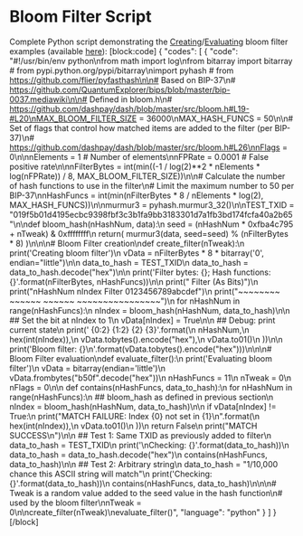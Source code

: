 # Bloom Filter Script

Complete Python script demonstrating the [Creating](../examples/p2p-network-creating-a-bloom-filter.md)/[Evaluating](../examples/p2p-network-evaluating-a-bloom-filter) bloom filter examples (available [here](https://gist.github.com/dash-docs/5d63f095352a717f90d41a5e7fbbdac1#file-bloom_filter_example-py)):
[block:code]
{
  "codes": [
    {
      "code": "#!/usr/bin/env python\nfrom math import log\nfrom bitarray import bitarray  # from pypi.python.org/pypi/bitarray\nimport pyhash  # from https://github.com/flier/pyfasthash\n\n# Based on BIP-37\n# https://github.com/QuantumExplorer/bips/blob/master/bip-0037.mediawiki\n\n# Defined in bloom.h\n# https://github.com/dashpay/dash/blob/master/src/bloom.h#L19-#L20\nMAX_BLOOM_FILTER_SIZE = 36000\nMAX_HASH_FUNCS = 50\n\n# Set of flags that control how matched items are added to the filter (per BIP-37)\n# https://github.com/dashpay/dash/blob/master/src/bloom.h#L26\nnFlags = 0\n\nnElements = 1 # Number of elements\nnFPRate = 0.0001 # False positive rate\n\nnFilterBytes = int(min((-1 / log(2)**2 * nElements * log(nFPRate)) / 8, MAX_BLOOM_FILTER_SIZE))\n\n# Calculate the number of hash functions to use in the filter\n# Limit the maximum number to 50 per BIP-37\nnHashFuncs = int(min(nFilterBytes * 8 / nElements * log(2), MAX_HASH_FUNCS))\n\nmurmur3 = pyhash.murmur3_32()\n\nTEST_TXID = \"019f5b01d4195ecbc9398fbf3c3b1fa9bb3183301d7a1fb3bd174fcfa40a2b65\"\n\ndef bloom_hash(nHashNum, data):\n    seed = (nHashNum * 0xfba4c795 + nTweak) & 0xffffffff\n    return( murmur3(data, seed=seed) % (nFilterBytes * 8) )\n\n\n# Bloom Filter creation\ndef create_filter(nTweak):\n    print('Creating bloom filter')\n    vData = nFilterBytes * 8 * bitarray('0', endian=\"little\")\n\n    data_to_hash = TEST_TXID\n    data_to_hash = data_to_hash.decode(\"hex\")\n\n    print('Filter bytes: {}; Hash functions: {}'.format(nFilterBytes, nHashFuncs))\n\n    print(\"                             Filter (As Bits)\")\n    print(\"nHashNum   nIndex   Filter   0123456789abcdef\")\n    print(\"~~~~~~~~   ~~~~~~   ~~~~~~   ~~~~~~~~~~~~~~~~\")\n    for nHashNum in range(nHashFuncs):\n        nIndex = bloom_hash(nHashNum, data_to_hash)\n\n        ## Set the bit at nIndex to 1\n        vData[nIndex] = True\n\n        ## Debug: print current state\n        print('      {0:2}      {1:2}     {2}   {3}'.format(\n            nHashNum,\n            hex(int(nIndex)),\n            vData.tobytes().encode(\"hex\"),\n            vData.to01()\n        ))\n\n    print('Bloom filter: {}\\n'.format(vData.tobytes().encode(\"hex\")))\n\n\n# Bloom Filter evaluation\ndef evaluate_filter():\n    print('Evaluating bloom filter')\n    vData = bitarray(endian='little')\n    vData.frombytes(\"b50f\".decode(\"hex\"))\n    nHashFuncs = 11\n    nTweak = 0\n    nFlags = 0\n\n    def contains(nHashFuncs, data_to_hash):\n        for nHashNum in range(nHashFuncs):\n            ## bloom_hash as defined in previous section\n            nIndex = bloom_hash(nHashNum, data_to_hash)\n\n            if vData[nIndex] != True:\n                print(\"MATCH FAILURE: Index {0} not set in {1}\\n\".format(\n                    hex(int(nIndex)),\n                    vData.to01()\n                ))\n                return False\n        print(\"MATCH SUCCESS\\n\")\n\n    ## Test 1: Same TXID as previously added to filter\n    data_to_hash = TEST_TXID\n    print('\\nChecking: {}'.format(data_to_hash))\n    data_to_hash = data_to_hash.decode(\"hex\")\n    contains(nHashFuncs, data_to_hash)\n\n    ## Test 2: Arbitrary string\n    data_to_hash = \"1/10,000 chance this ASCII string will match\"\n    print('Checking: {}'.format(data_to_hash))\n    contains(nHashFuncs, data_to_hash)\n\n\n# Tweak is a random value added to the seed value in the hash function\n# used by the bloom filter\nnTweak = 0\n\ncreate_filter(nTweak)\nevaluate_filter()",
      "language": "python"
    }
  ]
}
[/block]
